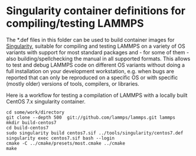 # Singularity container definitions for compiling/testing LAMMPS

The *.def files in this folder can be used to build container images
for [Singularity](https://sylabs.io), suitable for compiling and testing
LAMMPS on a variety of OS variants with support for most standard
packages and - for some of them - also building/spellchecking the manual
in all supported formats. This allows to test and debug LAMMPS code on
different OS variants without doing a full installation on your development
workstation, e.g. when bugs are reported that can only be reproduced on
a specific OS or with specific (mostly older) versions of tools,
compilers, or libraries.

Here is a workflow for testing a compilation of LAMMPS with a locally
built CentOS 7.x singularity container.

```
cd some/work/directory
git clone --depth 500  git://github.com/lammps/lammps.git lammps
mkdir build-centos7
cd build-centos7
sudo singularity build centos7.sif ../tools/singularity/centos7.def
singularity exec centos7.sif bash --login
cmake -C ../cmake/presets/most.cmake ../cmake
make
```

